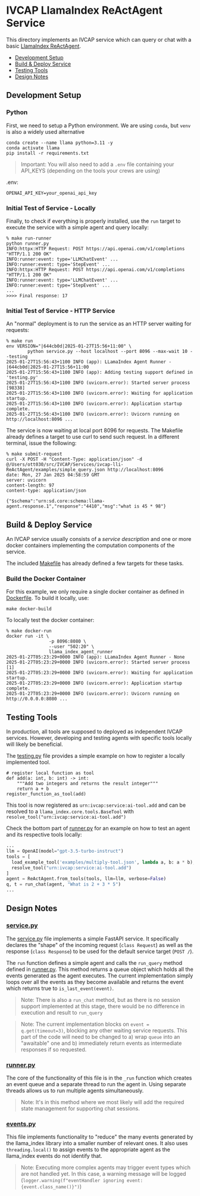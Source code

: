 # IVCAP LlamaIndex ReActAgent Service

This directory implements an IVCAP service which can query or chat with
a basic [LlamaIndex ReActAgent](https://docs.llamaindex.ai/en/stable/understanding/agent/).

* [Development Setup](#setup)
* [Build & Deploy Service](#build-deployment)
* [Testing Tools](#testing-tools)
* [Design Notes](#design)


## Development Setup <a name="setup"></a>

### Python

First, we need to setup a Python environment. We are using `conda`, but `venv` is
also a widely used alternative

```
conda create --name llama python=3.11 -y
conda activate llama
pip install -r requirements.txt
```

> Important: You will also need to add a `.env` file containing your API_KEYS (depending
on the tools your crews are using)

.env:
```
OPENAI_API_KEY=your_openai_api_key
```

### Initial Test of Service - Locally

Finally, to check if everything is properly installed, use the `run` target to execute the service with a simple agent and query locally:

```
% make run-runner
python runner.py
INFO:httpx:HTTP Request: POST https://api.openai.com/v1/completions "HTTP/1.1 200 OK"
INFO:runner:event: type='LLMChatEvent' ...
INFO:runner:event: type='StepEvent' ...
INFO:httpx:HTTP Request: POST https://api.openai.com/v1/completions "HTTP/1.1 200 OK"
INFO:runner:event: type='LLMChatEvent' ...
INFO:runner:event: type='StepEvent' ...
...
>>>> Final response: 17
```

### Initial Test of Service - HTTP Service

An "normal" deployment is to run the service as an HTTP server waiting for requests:

```
% make run
env VERSION="|644cb0d|2025-01-27T15:56+11:00" \
        python service.py --host localhost --port 8096 --max-wait 10 --testing
2025-01-27T15:56:43+1100 INFO (app): LLamaIndex Agent Runner - |644cb0d|2025-01-27T15:56+11:00
2025-01-27T15:56:43+1100 INFO (app): Adding testing support defined in 'testing.py'
2025-01-27T15:56:43+1100 INFO (uvicorn.error): Started server process [98338]
2025-01-27T15:56:43+1100 INFO (uvicorn.error): Waiting for application startup.
2025-01-27T15:56:43+1100 INFO (uvicorn.error): Application startup complete.
2025-01-27T15:56:43+1100 INFO (uvicorn.error): Uvicorn running on http://localhost:8096 ...
```

The service is now waiting at local port 8096 for requests. The Makefile already defines a
target to use curl to send such request. In a different terminal, issue the following:

```
% make submit-request
curl -X POST -H "Content-Type: application/json" -d @/Users/ott030/src/IVCAP/Services/ivcap-lli-ReActAgent/examples/simple_query.json http://localhost:8096
date: Mon, 27 Jan 2025 04:58:59 GMT
server: uvicorn
content-length: 97
content-type: application/json

{"$schema":"urn:sd.core:schema:llama-agent.response.1","response":"4410","msg":"what is 45 * 98"}
```

## Build & Deploy Service <a name="build-deployment"></a>

An IVCAP service usually consists of a _service description_ and one or more docker
containers implementing the computation components of the service.

The included [Makefile](./Makefile) has already defined a few targets for these tasks.

### Build the Docker Container

For this example, we only require a single docker container as defined in [Dockerfile](./Dockerfile). To build it locally, use:

```
make docker-build
```

To locally test the docker container:
```
% make docker-run
docker run -it \
                -p 8096:8080 \
                --user "502:20" \
                llama_index_agent_runner
2025-01-27T05:23:29+0000 INFO (app): LLamaIndex Agent Runner - None
2025-01-27T05:23:29+0000 INFO (uvicorn.error): Started server process [1]
2025-01-27T05:23:29+0000 INFO (uvicorn.error): Waiting for application startup.
2025-01-27T05:23:29+0000 INFO (uvicorn.error): Application startup complete.
2025-01-27T05:23:29+0000 INFO (uvicorn.error): Uvicorn running on http://0.0.0.0:8080 ...
```

## Testing Tools <a name="testing-tools"></a>

In production, all tools are supposed to deployed as independent IVCAP services. However, developing and testing agents with specific tools locally will likely be beneficial.

The [testing.py](./testing.py) file provides a simple example on how to register a locally implemented tool.

```
# register local function as tool
def add(a: int, b: int) -> int:
    """Add two integers and returns the result integer"""
    return a + b
register_function_as_tool(add)
```

This tool is now registered as `urn:ivcap:service:ai-tool.add` and can be resolved to a
`llama_index.core.tools.BaseTool` with `resolve_tool("urn:ivcap:service:ai-tool.add")`

Check the bottom part of [runner.py](./runner.py) for an example on how to test an agent and its respective tools locally:

```python
...
llm = OpenAI(model="gpt-3.5-turbo-instruct")
tools = [
  load_example_tool('examples/multiply-tool.json', lambda a, b: a * b),
  resolve_tool("urn:ivcap:service:ai-tool.add")
]
agent = ReActAgent.from_tools(tools, llm=llm, verbose=False)
q, t = run_chat(agent, "What is 2 + 3 * 5")
...
```

## Design Notes <a name="design"></a>

### [service.py](./service.py)

The [service.py](./service.py) file implements a simple FastAPI service. It specifically declares the "shape" of the incoming request (`class Request`) as well as the response (`class Response`) to be used for the default service target (`POST /`).

The `run` function defines a simple agent and calls the `run_query` method defined in [runner.py](./runner.py). This method returns a queue object which holds all the events generated as the agent executes. The current implementation  simply loops over all the events as they become available and returns the event which returns true to `is_last_event(event)`.

> Note: There is also a `run_chat` method, but as there is no session support implemented at this stage, there would be no difference in execution and result to `run_query`

> Note: The current implementation blocks on `event = q.get(timeout=3)`, blocking any other waiting service requests. This part of the code will need to be changed to a) wrap `queue` into an "awaitable" one and b) immediately return events as intermediate responses if so requested.

### [runner.py](./runner.py)

The core of the functionality of this file is in the `_run` function which creates an event queue and a separate thread to run
the agent in. Using separate threads allows us to run multiple agents simultaneously.

> Note: It's in this method where we most likely will add the required state management for supporting chat sessions.

### [events.py](./events.py)

This file implements functionality to "reduce" the many events generated by the llama_index library into a smaller number of relevant ones. It also uses `threading.local()` to assign events to the appropriate agent as the llama_index events do not identify that.

> Note: Executing more complex agents may trigger event types which are not handled yet. In this case, a warning  message will be logged (`logger.warning(f"eventHandler ignoring event: {event.class_name()}")`)